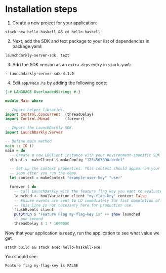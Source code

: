 # Installation steps
1. Create a new project for your application:
```shell
stack new hello-haskell && cd hello-haskell
```

2. Next, add the SDK and text package to your list of dependencies in package.yaml:
```shell
launchdarkly-server-sdk, text
```

3. Add the SDK version as an `extra-deps` entry in `stack.yaml`:
```shell
- launchdarkly-server-sdk-4.1.0
```

4. Edit `app/Main.hs` by adding the following code:
```haskell
{-# LANGUAGE OverloadedStrings #-}

module Main where

-- Import helper libraries.
import Control.Concurrent  (threadDelay)
import Control.Monad       (forever)

-- Import the LaunchDarkly SDK.
import LaunchDarkly.Server

-- Define main method
main :: IO ()
main = do
  -- Create a new LDClient instance with your environment-specific SDK Key.
  client <- makeClient $ makeConfig "1234567890abcdef"

  -- Set up the context properties. This context should appear on your LaunchDarkly contexts dashboard
  -- soon after you run the demo.
  let context = makeContext "example-user-key" "user"

  forever $ do
    -- Call LaunchDarkly with the feature flag key you want to evaluate.
    launched <- boolVariation client "my-flag-key" context False
    -- Ensure events are sent to LD immediately for fast completion of the Getting Started guide.
    -- This line is not necessary here for production use.
    flushEvents client
    putStrLn $ "Feature Flag my-flag-key is" ++ show launched
    -- one second
    threadDelay $ 1 * 1000000
```

Now that your application is ready, run the application to see what value we get.
```shell
stack build && stack exec hello-haskell-exe
```

You should see:

`Feature flag my-flag-key is FALSE`
